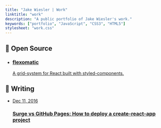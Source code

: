 ```yaml
---
title: "Jake Wiesler | Work"
linktitle: "work"
description: "A public portfolio of Jake Wiesler's work."
keywords: ["portfolio", "JavaScript", "CSS3", "HTML5"]
stylesheet: "work.css"
---
```


<div class="work__container">
  <div class="work__container-inner">
    <div class="work__section">
      <h2 class="work__section-header">🚀 Open Source</h2>
      <ul class="work__items">    
        <li class="work__item">
          <a href="https://flexomatic.netlify.com/" target="_blank" class="work__item-link">
            <h3 class="work__item-title">flexomatic</h3>
            <p class="work__item-description">A grid-system for React built with styled-components.</p>
          </a>
        </li>
      </ul>
    </div>
    <div class="work__section">
      <h2 class="work__section-header">📝 Writing</h2>
      <ul class="work__items">    
        <li class="work__item">
          <a href="https://medium.freecodecamp.org/surge-vs-github-pages-deploying-a-create-react-app-project-c0ecbf317089" target="_blank" class="work__item-link">
            <p class="work__item-date">Dec 11, 2016</p>
            <h3 class="work__item-title">Surge vs GitHub Pages: How to deploy a create-react-app project</h3>
          </a>
        </li>
      </ul>
    </div>
  </div>
</div>
